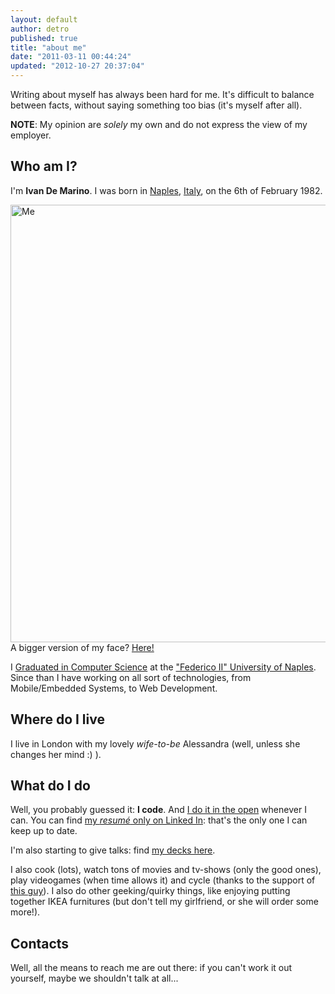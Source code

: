 ```yaml
---
layout: default
author: detro
published: true
title: "about me"
date: "2011-03-11 00:44:24"
updated: "2012-10-27 20:37:04"
---
```


Writing about myself has always been hard for me. It's difficult to balance between facts, without saying something too bias (it's myself after all).

**NOTE**: My opinion are _solely_ my own and do not express the view of my employer.

## Who am I?
I'm **Ivan De Marino**. I was born in [Naples](http://en.wikipedia.org/wiki/Naples), [Italy](http://en.wikipedia.org/wiki/Italy), on the <time datetime="1982-02-06">6th of February 1982</time>.

<div class="img">
<img src="http://d13pix9kaak6wt.cloudfront.net/background/ivandemarino_1301089920_33.jpg" alt="Me" width="700" />
A bigger version of my face? <a href="http://about.me/ivandemarino" target="_blank">Here!</a>
</div>

I <a target="_blank" href="http://www.scienzeinfo.unina.it/">Graduated in Computer Science</a> at the <a target="_blank" href="http://www.unina.it/">"Federico II" University of Naples</a>. Since than I have working on all sort of technologies, from Mobile/Embedded Systems, to Web Development.

## Where do I live
I live in London with my lovely _wife-to-be_ Alessandra (well, unless she changes her mind :) ).

## What do I do
Well, you probably guessed it: **I code**. And [I do it in the open](http://github.com/detro) whenever I can. You can find [my _resumé_ only on Linked In](http://www.linkedin.com/in/ivandemarino): that's the only one I can keep up to date.

I'm also starting to give talks: find [my decks here](https://speakerdeck.com/detronizator).

I also cook (lots), watch tons of movies and tv-shows (only the good ones), play videogames (when time allows it) and cycle (thanks to the support of [this guy](http://blog.ekynoxe.com/)). I also do other geeking/quirky things, like enjoying putting together IKEA furnitures (but don't tell my girlfriend, or she will order some more!).

## Contacts
Well, all the means to reach me are out there: if you can't work it out yourself, maybe we shouldn't talk at all...
